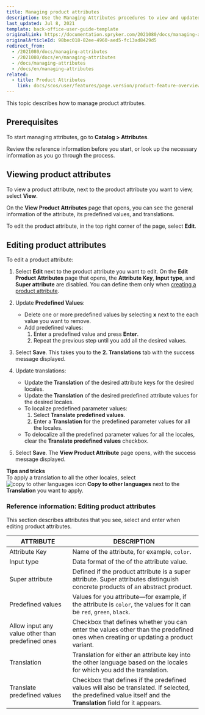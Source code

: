 ```yaml
---
title: Managing product attributes
description: Use the Managing Attributes procedures to view and updated product attributes in the Back Office.
last_updated: Jul 8, 2021
template: back-office-user-guide-template
originalLink: https://documentation.spryker.com/2021080/docs/managing-attributes
originalArticleId: 98bec018-82ee-4960-aed5-fc13ad8429d5
redirect_from:
  - /2021080/docs/managing-attributes
  - /2021080/docs/en/managing-attributes
  - /docs/managing-attributes
  - /docs/en/managing-attributes
related:
  - title: Product Attributes
    link: docs/scos/user/features/page.version/product-feature-overview/product-attributes-overview.html
---
```


This topic describes how to manage product attributes.

## Prerequisites

To start managing attributes, go to **Catalog&nbsp;<span aria-label="and then">></span> Attributes**.

Review the reference information before you start, or look up the necessary information as you go through the process.

## Viewing product attributes

To view a product attribute,  next to the product attribute you want to view, select **View**.

On the **View Product Attributes** page that opens, you can see the general information of the attribute, its predefined values, and translations.

To edit the product attribute, in the top right corner of the page, select **Edit**.

## Editing product attributes

To edit a product attribute:
1. Select **Edit** next to the product attribute you want to edit.
    On the **Edit Product Attributes** page that opens, the **Attribute Key**, **Input type**, and **Super attribute** are disabled. You can define them only when [creating a product attribute](/docs/scos/user/back-office-user-guides/{{page.version}}/catalog/attributes/creating-product-attributes.html).
2. Update **Predefined Values**:
    * Delete one or more predefined values by selecting **x** next to the each value you want to remove.
    * Add predefined values:
        1. Enter a predefined value and press **Enter**.
        2.  Repeat the previous step until you add all the desired values.


3. Select **Save**.
    This takes you to the **2. Translations** tab with the success message displayed.
4. Update translations:
    * Update the **Translation** of the desired attribute keys for the desired locales.
    * Update the **Translation** of the desired predefined attribute values for the desired locales.
    * To localize predefined parameter values:
        1. Select **Translate predefined values**.
        2. Enter a **Translation** for the predefined parameter values for all the locales.
    * To delocalize all the predefined parameter values for all the locales, clear the **Translate predefined values** checkbox.
5. Select **Save**.
    The **View Product Attribute** page opens, with the success message displayed.

**Tips and tricks**
<br>To apply a translation to all the other locales, select ![copy to other languages icon](https://spryker.s3.eu-central-1.amazonaws.com/docs/User+Guides/Back+Office+User+Guides/Catalog/Attributes/Creating+product+attributes/copy-to-other-languages-icon.png) **Copy to other languages** next to the **Translation** you want to apply.

### Reference information: Editing product attributes

This section describes attributes that you see, select and enter when editing product attributes.

| ATTRIBUTE |DESCRIPTION |
| --- | --- |
| Attribute Key |  Name of the attribute, for example, `color`. |
| Input type | Data format of the of the attribute value. |
| Super attribute | Defined if the product attribute is a super attribute. Super attributes distinguish concrete products of an abstract product.  |
| Predefined values | Values for you attribute—for example, if the attribute is `color`, the values for it can be `red`, `green`, `black`. |
| Allow input any value other than predefined ones | Checkbox that defines whether you can enter the values other than the predefined ones when creating or updating a product variant. |
| Translation | Translation for either an attribute key into the other language based on the locales for which you add the translation.|
| Translate predefined values | Checkbox that defines if the predefined values will also be translated. If selected, the predefined value itself and the **Translation** field for it appears. |
